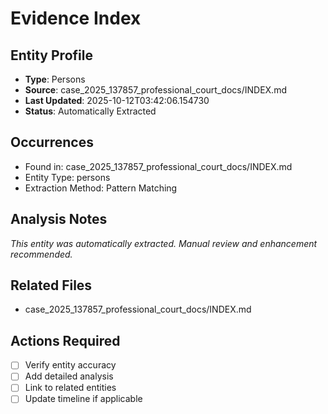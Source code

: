 # Evidence Index

## Entity Profile
- **Type**: Persons
- **Source**: case_2025_137857_professional_court_docs/INDEX.md
- **Last Updated**: 2025-10-12T03:42:06.154730
- **Status**: Automatically Extracted

## Occurrences
- Found in: case_2025_137857_professional_court_docs/INDEX.md
- Entity Type: persons
- Extraction Method: Pattern Matching

## Analysis Notes
*This entity was automatically extracted. Manual review and enhancement recommended.*

## Related Files
- case_2025_137857_professional_court_docs/INDEX.md

## Actions Required
- [ ] Verify entity accuracy
- [ ] Add detailed analysis
- [ ] Link to related entities
- [ ] Update timeline if applicable

